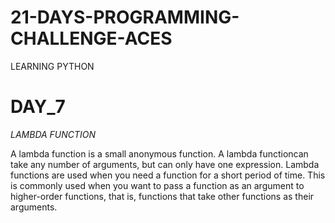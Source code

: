 # 21-DAYS-PROGRAMMING-CHALLENGE-ACES
LEARNING PYTHON

# DAY_7

_LAMBDA FUNCTION_

A lambda function is a small anonymous function. A lambda functioncan 
take any number of arguments, but can only have one expression.
Lambda functions are used when you need a function for a short period of
time. This is commonly used when you want to pass a function as an
argument to higher-order functions, that is, functions that take other 
functions as their arguments.
